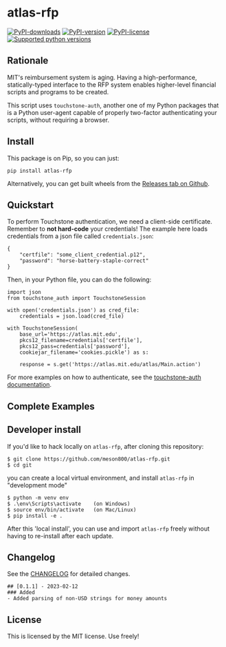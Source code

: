 # atlas-rfp
[![PyPI-downloads](https://img.shields.io/pypi/dm/atlas-rfp)](https://pypi.org/project/atlas-rfp)
[![PyPI-version](https://img.shields.io/pypi/v/atlas-rfp)](https://pypi.org/project/atlas-rfp)
[![PyPI-license](https://img.shields.io/pypi/l/atlas-rfp)](https://pypi.org/project/atlas-rfp)
[![Supported python versions](https://img.shields.io/pypi/pyversions/atlas-rfp)](https://pypi.org/project/atlas-rfp)

## Rationale
MIT's reimbursement system is aging. Having a high-performance, statically-typed
interface to the RFP system enables higher-level financial scripts and programs
to be created.

This script uses `touchstone-auth`, another one of my Python packages that is
a Python user-agent capable of properly two-factor authenticating your scripts,
without requiring a browser.

## Install
This package is on Pip, so you can just:
```
pip install atlas-rfp
```

Alternatively, you can get built wheels from the [Releases tab on Github](https://github.com/meson800/atlas-rfp/releases).

## Quickstart
To perform Touchstone authentication, we need a client-side certificate.
Remember to **not hard-code** your credentials!
The example here loads credentials from a json file called `credentials.json`:
```
{
    "certfile": "some_client_credential.p12",
    "password": "horse-battery-staple-correct"
}
```

Then, in your Python file, you can do the following:
```
import json
from touchstone_auth import TouchstoneSession

with open('credentials.json') as cred_file:
    credentials = json.load(cred_file)

with TouchstoneSession(
    base_url='https://atlas.mit.edu',
    pkcs12_filename=credentials['certfile'],
    pkcs12_pass=credentials['password'],
    cookiejar_filename='cookies.pickle') as s:

    response = s.get('https://atlas.mit.edu/atlas/Main.action')
```

For more examples on how to authenticate,
see the [touchstone-auth documentation](https://github.com/meson800/touchstone-auth).

## Complete Examples

## Developer install
If you'd like to hack locally on `atlas-rfp`, after cloning this repository:
```
$ git clone https://github.com/meson800/atlas-rfp.git
$ cd git
```
you can create a local virtual environment, and install `atlas-rfp` in "development mode"
```
$ python -m venv env
$ .\env\Scripts\activate    (on Windows)
$ source env/bin/activate   (on Mac/Linux)
$ pip install -e .
```
After this 'local install', you can use and import `atlas-rfp` freely without
having to re-install after each update.

## Changelog
See the [CHANGELOG](CHANGELOG.md) for detailed changes.
```
## [0.1.1] - 2023-02-12
### Added
- Added parsing of non-USD strings for money amounts
```

## License
This is licensed by the MIT license. Use freely!

